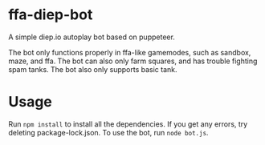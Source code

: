 # ffa-diep-bot
A simple diep.io autoplay bot based on puppeteer.

The bot only functions properly in ffa-like gamemodes, such as sandbox, maze, and ffa. The bot can also only farm squares, and has trouble fighting spam tanks. The bot also only supports basic tank.

# Usage

Run `npm install` to install all the dependencies. If you get any errors, try deleting package-lock.json. To use the bot, run `node bot.js`.
